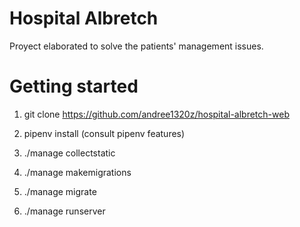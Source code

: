 **Hospital Albretch**
=====================

Proyect elaborated to solve the patients' management issues.

**Getting started**
===================
1. git clone https://github.com/andree1320z/hospital-albretch-web

2. pipenv install (consult pipenv features)

3. ./manage collectstatic

4. ./manage makemigrations

5. ./manage migrate

6. ./manage runserver